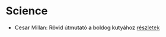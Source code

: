 # Science

- Cesar Millan: Rövid útmutató a boldog kutyához [részletek](../_details/Cesar%20Millan.md#id_3)